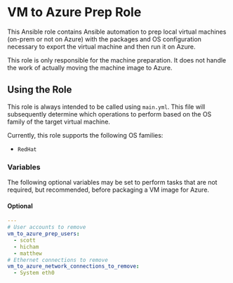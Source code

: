 # VM to Azure Prep Role

This Ansible role contains Ansible automation to prep local virtual machines (on-prem or not on Azure) with the packages and OS configuration necessary to export the virtual machine and then run it on Azure.

This role is only responsible for the machine preparation.  It does not handle the work of actually moving the machine image to Azure.

## Using the Role

This role is always intended to be called using `main.yml`.  This file will subsequently determine which operations to perform based on the OS family of the target virtual machine.

Currently, this role supports the following OS families:

* `RedHat`

### Variables

The following optional variables may be set to perform tasks that are not required, but recommended, before packaging a VM image for Azure.

#### Optional

```yaml
---
# User accounts to remove
vm_to_azure_prep_users:
  - scott
  - hicham
  - matthew
# Ethernet connections to remove
vm_to_azure_network_connections_to_remove:
  - System eth0
```
